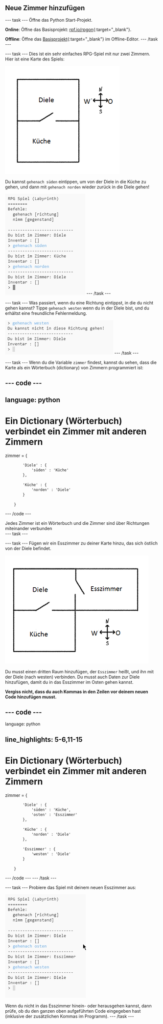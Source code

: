 ## Neue Zimmer hinzufügen

\--- task \--- Öffne das Python Start-Projekt.

**Online**: Öffne das Basisprojekt: [rpf.io/rpgon](http://rpf.io/rpgon){:target="_blank"}.

**Offline**: Öffne das [Basisprojekt](http://rpf.io/p/en/rpg-go){:target="_blank"} im Offline-Editor. \--- /task \---

\--- task \--- Dies ist ein sehr einfaches RPG-Spiel mit nur zwei Zimmern. Hier ist eine Karte des Spiels:

![Bildschirmfoto](images/rpg-map1.png)

Du kannst `gehenach süden` eintippen, um von der Diele in die Küche zu gehen, und dann mit `gehenach norden` wieder zurück in die Diele gehen!

![Bildschirmfoto](images/rpg-controls.png) \--- /task \---

\--- task \--- Was passiert, wenn du eine Richtung eintippst, in die du nicht gehen kannst? Tippe `gehenach westen` wenn du in der Diele bist, und du erhältst eine freundliche Fehlermeldung.

![Bildschirmfoto](images/rpg-error.png) \--- /task \---

\--- task \--- Wenn du die Variable `zimmer` findest, kannst du sehen, dass die Karte als ein Wörterbuch (dictionary) von Zimmern programmiert ist:

## \--- code \---

## language: python

# Ein Dictionary (Wörterbuch) verbindet ein Zimmer mit anderen Zimmern

zimmer = {

            'Diele' : {
                'süden' : 'Küche'
            },
    
            'Küche' : {
                'norden' : 'Diele'
            }
    
        }
    

\--- /code \---

Jedes Zimmer ist ein Wörterbuch und die Zimmer sind über Richtungen miteinander verbunden  
\--- task \---

\--- task \--- Fügen wir ein Esszimmer zu deiner Karte hinzu, das sich östlich von der Diele befindet.

![Bildschirmfoto](images/rpg-dining.png)

Du musst einen dritten Raum hinzufügen, der `Esszimmer` heißt, und ihn mit der Diele (nach westen) verbinden. Du musst auch Daten zur Diele hinzufügen, damit du in das Esszimmer im Osten gehen kannst.

**Vergiss nicht, dass du auch Kommas in den Zeilen vor deinem neuen Code hinzufügen musst.**

## \--- code \---

language: python

## line_highlights: 5-6,11-15

# Ein Dictionary (Wörterbuch) verbindet ein Zimmer mit anderen Zimmern

zimmer = {

            'Diele' : {
                'süden' : 'Küche',
                'osten' : 'Esszimmer'
            },
    
            'Küche' : {
                'norden' : 'Diele'
            },
    
            'Esszimmer' : {
                'westen' : 'Diele'
            }
    
        }
    

\--- /code \--- \--- /task \---

\--- task \--- Probiere das Spiel mit deinem neuen Esszimmer aus:

![Bildschirmfoto](images/rpg-dining-test.png)

Wenn du nicht in das Esszimmer hinein- oder herausgehen kannst, dann prüfe, ob du den ganzen oben aufgeführten Code eingegeben hast (inklusive der zusätzlichen Kommas im Programm). \--- /task \---